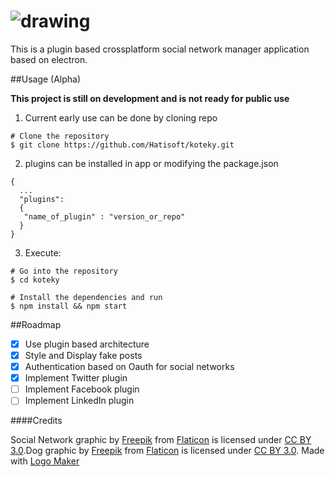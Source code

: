 # ![drawing](https://cloud.githubusercontent.com/assets/3071208/14738483/22967ed8-0882-11e6-874d-4c19eb244373.png)


This is a plugin based crossplatform social network manager application based on electron.


##Usage (Alpha)

**This project is still on development and is not ready for public use**

1. Current early use can be done by cloning repo
```
# Clone the repository
$ git clone https://github.com/Hatisoft/koteky.git
```

2. plugins can be installed in app or modifying the package.json
```
{
  ...
  "plugins":
  {
   "name_of_plugin" : "version_or_repo"
  }
}
```

3. Execute:
```
# Go into the repository
$ cd koteky

# Install the dependencies and run
$ npm install && npm start
```

##Roadmap

- [x] Use plugin based architecture
- [x] Style and Display fake posts
- [x] Authentication based on Oauth for social networks
- [x] Implement Twitter plugin
- [ ] Implement Facebook plugin
- [ ] Implement LinkedIn plugin

####Credits

Social Network graphic by <a href="http://www.freepik.com">Freepik</a> from <a href="http://www.flaticon.com/">Flaticon</a> is licensed under <a href="http://creativecommons.org/licenses/by/3.0/" title="Creative Commons BY 3.0">CC BY 3.0</a>.Dog graphic by <a href="http://www.freepik.com/">Freepik</a> from <a href="http://www.flaticon.com/">Flaticon</a> is licensed under <a href="http://creativecommons.org/licenses/by/3.0/" title="Creative Commons BY 3.0">CC BY 3.0</a>. Made with <a href="http://logomakr.com" title="Logo Maker">Logo Maker</a>
